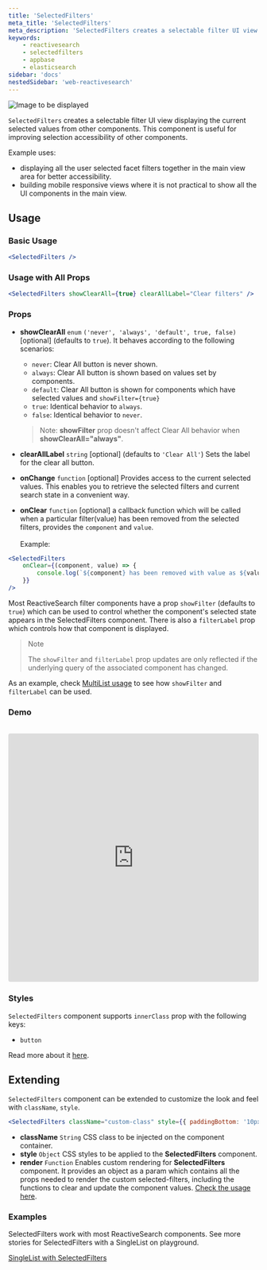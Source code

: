 ```yaml
---
title: 'SelectedFilters'
meta_title: 'SelectedFilters'
meta_description: 'SelectedFilters creates a selectable filter UI view displaying the current selected values from other components.'
keywords:
    - reactivesearch
    - selectedfilters
    - appbase
    - elasticsearch
sidebar: 'docs'
nestedSidebar: 'web-reactivesearch'
---
```


![Image to be displayed](https://i.imgur.com/6GqSVW2.png)

`SelectedFilters` creates a selectable filter UI view displaying the current selected values from other components. This component is useful for improving selection accessibility of other components.

Example uses:

-   displaying all the user selected facet filters together in the main view area for better accessibility.
-   building mobile responsive views where it is not practical to show all the UI components in the main view.

## Usage

### Basic Usage

```jsx
<SelectedFilters />
```

### Usage with All Props

```jsx
<SelectedFilters showClearAll={true} clearAllLabel="Clear filters" />
```

### Props

-   **showClearAll** `enum` `('never', 'always', 'default', true, false)` [optional] (defaults to `true`).
    It behaves according to the following scenarios: <br />
    - `never`: Clear All button is never shown.
    - `always`: Clear All button is shown based on values set by components.
    - `default`: Clear All button is shown for components which have selected values and `showFilter={true}`
    - `true`: Identical behavior to `always`.
    - `false`: Identical behavior to `never`.

    > Note: **showFilter** prop doesn't affect Clear All behavior when **showClearAll="always"**.
-   **clearAllLabel** `string` [optional] (defaults to `'Clear All'`)
    Sets the label for the clear all button.
-   **onChange** `function` [optional]
    Provides access to the current selected values. This enables you to retrieve the selected filters and current search state in a convenient way.
-   **onClear** `function` [optional]
    a callback function which will be called when a particular filter(value) has been removed from the selected filters, provides the `component` and `value`. <br/><br/>
    Example:

```jsx
<SelectedFilters
	onClear={(component, value) => {
		console.log(`${component} has been removed with value as ${value}`);
	}}
/>
```

Most ReactiveSearch filter components have a prop `showFilter` (defaults to `true`) which can be used to control whether the component's selected state appears in the SelectedFilters component. There is also a `filterLabel` prop which controls how that component is displayed.

> Note
>
> The `showFilter` and `filterLabel` prop updates are only reflected if the underlying query of the associated component has changed.

As an example, check [MultiList usage](/docs/reactivesearch/v3/list/multilist#usage) to see how `showFilter` and `filterLabel` can be used.

### Demo

<br />

<iframe src="https://codesandbox.io/embed/github/appbaseio/reactivesearch/tree/dev/packages/web/examples/SelectedFilters" style="width:100%; height:500px; border:0; border-radius: 4px; overflow:hidden;" sandbox="allow-modals allow-forms allow-popups allow-scripts allow-same-origin"></iframe>

### Styles

`SelectedFilters` component supports `innerClass` prop with the following keys:

-   `button`

Read more about it [here](/docs/reactivesearch/v3/theming/classnameinjection/).

## Extending

`SelectedFilters` component can be extended to customize the look and feel with `className`, `style`.

```jsx
<SelectedFilters className="custom-class" style={{ paddingBottom: '10px' }} />
```

-   **className** `String`
    CSS class to be injected on the component container.
-   **style** `Object`
    CSS styles to be applied to the **SelectedFilters** component.
-   **render** `Function`
    Enables custom rendering for **SelectedFilters** component. It provides an object as a param which contains all the props needed to render the custom selected-filters, including the functions to clear and update the component values. [Check the usage here](https://github.com/appbaseio/reactivesearch/blob/dev/packages/web/examples/CustomSelectedFilters/src/index.js).

### Examples

SelectedFilters work with most ReactiveSearch components. See more stories for SelectedFilters with a SingleList on playground.

<a href="https://opensource.appbase.io/playground/?selectedKind=List%20components%2FSingleList" target="_blank">SingleList with SelectedFilters</a>
